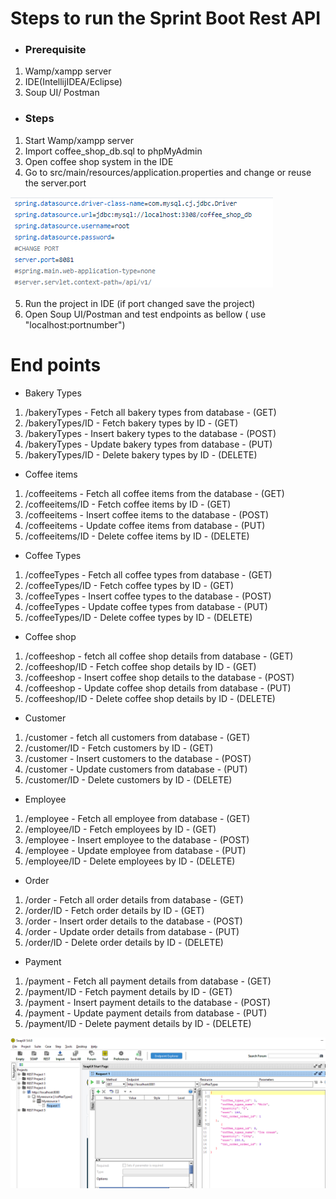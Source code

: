 # Steps to run the Sprint Boot Rest API

- ### Prerequisite

 1. Wamp/xampp server
 2. IDE(IntellijIDEA/Eclipse)
 3. Soup UI/ Postman
 
 - ### Steps
 
 1. Start Wamp/xampp server
 2. Import coffee_shop_db.sql to phpMyAdmin
 3. Open coffee shop system in the IDE
 4. Go to src/main/resources/application.properties and change or reuse the server.port

 
 <img src="Images/ApplicationProperties.PNG">
 
 5. Run the project in IDE (if port changed save the project)
 6. Open Soup UI/Postman and test endpoints as bellow ( use "localhost:portnumber")
 

# End points 

- Bakery Types
1. /bakeryTypes - Fetch all bakery types from database - (GET)
2. /bakeryTypes/ID - Fetch bakery types by ID - (GET)
3. /bakeryTypes - Insert bakery types to the database - (POST)
4. /bakeryTypes - Update bakery types from database - (PUT)
5. /bakeryTypes/ID - Delete bakery types by ID - (DELETE)

- Coffee items
1. /coffeeitems - Fetch all coffee items from the database - (GET)
2. /coffeeitems/ID - Fetch coffee items by ID - (GET)
3. /coffeeitems - Insert coffee items to the database - (POST)
4. /coffeeitems - Update coffee items from database - (PUT)
5. /coffeeitems/ID - Delete coffee items by ID - (DELETE)

- Coffee Types
1. /coffeeTypes - Fetch all coffee types from database - (GET)
2. /coffeeTypes/ID - Fetch coffee types by ID - (GET)
3. /coffeeTypes - Insert coffee types to the database - (POST)
5. /coffeeTypes - Update coffee types from database - (PUT)
6. /coffeeTypes/ID - Delete coffee types by ID - (DELETE)

- Coffee shop
1. /coffeeshop - fetch all coffee shop details from database - (GET)
2. /coffeeshop/ID - Fetch coffee shop details by ID - (GET)
3. /coffeeshop - Insert coffee shop details to the database - (POST)
4. /coffeeshop - Update coffee shop details from database - (PUT)
5. /coffeeshop/ID - Delete coffee shop details by ID - (DELETE)

- Customer
1. /customer - fetch all customers from database - (GET)
2. /customer/ID - Fetch customers by ID - (GET)
3. /customer - Insert customers to the database - (POST)
4. /customer - Update customers from database - (PUT)
5. /customer/ID - Delete customers by ID - (DELETE)

- Employee
1. /employee - Fetch all employee from database - (GET)
2. /employee/ID - Fetch employees by ID - (GET)
3. /employee - Insert employee to the database - (POST)
4. /employee - Update employee from database - (PUT)
5. /employee/ID - Delete employees by ID - (DELETE)

- Order
1. /order - Fetch all order details from database - (GET)
2. /order/ID - Fetch order details by ID - (GET)
3. /order - Insert order details to the database - (POST)
4. /order - Update order details from database - (PUT)
5. /order/ID - Delete order details by ID - (DELETE)

- Payment
1. /payment - Fetch all payment details from database - (GET)
2. /payment/ID - Fetch payment details by ID - (GET)
3. /payment - Insert payment details to the database - (POST)
4. /payment - Update payment details from database - (PUT)
5. /payment/ID - Delete payment details by ID - (DELETE)

<img src="Images/RequestImage.png">


